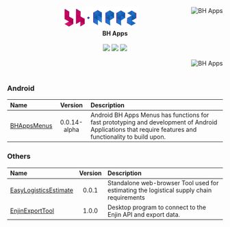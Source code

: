 <div align="right">
<a href="https://github.com/bhapps">
  <img align="right" src="https://github-readme-stats.vercel.app/api?username=bhapps&show_icons=true&line_height=27&count_private=false&title_color=ffffff&text_color=cccccc&icon_color=cccccc&bg_color=c70361&hide=contribs,prs" alt="BH Apps" />
</a>
</div>
<div align="left">
  <div align="center">
   <img width="180" alt="BH Apps" src="https://github.com/bhapps/bhapps/blob/main/images/bhappslogo.png">
    <br>
    <b>BH Apps</b>
    <br>
    <br>
    <a href="https://www.instagram.com/bhapps/"><img src="https://img.shields.io/static/v1?label=Instagram&message=%20&color=orange&logo=Instagram&flat-square&logoColor=white"></a>
    <a href="https://t.me/bhapps/"><img src="https://img.shields.io/static/v1?label=Telegram&message=%20&color=blue&logo=Telegram&style=flat-square&logoColor=white"></a>
    <a href="mailto:bhapps.developer@gmail.com"><img src="https://img.shields.io/static/v1?label=Email&message=%20&color=red&logo=gmail&style=flat-square&logoColor=white"></a>
<br>
<br>
    <img align="right" src="https://github-readme-stats.vercel.app/api/top-langs/?username=bhapps&layout=compact" alt="BH Apps" />

  </div>
</div>
<br>
<br>

### Android
|Name|Version|Description|
| :---------------- | :----------------: | :---------------- |
| [BHAppsMenus](https://github.com/bhapps/BHAppsMenus)|0.0.14-alpha|Android BH Apps Menus has functions for fast prototyping and development of Android Applications that require features and functionality to build upon.|

### Others
|Name|Version|Description|
| :---------------- | :----------------: | :---------------- |
| [EasyLogisticsEstimate](https://github.com/bhapps/EasyLogisticsEstimate)|0.0.1|Standalone web-browser Tool used for estimating the logistical supply chain requirements|
| [EnjinExportTool](https://github.com/AusTac/EnjinExportTool )|1.0.0|Desktop program to connect to the Enjin API and export data. |

<!--
<a href="https://github.com/bhapps/"><img align="center" src="https://github-readme-stats.vercel.app/api/pin?username=bhapps&repo=BHAppsMenus" alt="BHAppsMenus" /></a>

- 🔭 I’m currently working on ...
- 🌱 I’m currently learning ...
- 👯 I’m looking to collaborate on ...
- 🤔 I’m looking for help with ...
- 💬 Ask me about ...
- 📫 How to reach me: ...
- 😄 Pronouns: ...
- ⚡ Fun fact: ...
-->